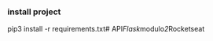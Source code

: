 

### install project 
pip3 install -r requirements.txt#   A P I _ F l a s k _ m o d u l o _ 2 _ R o c k e t s e a t  
 